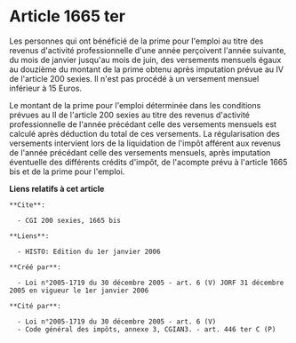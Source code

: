 # Article 1665 ter

Les personnes qui ont bénéficié de la prime pour l'emploi au titre des revenus d'activité professionnelle d'une année
perçoivent l'année suivante, du mois de janvier jusqu'au mois de juin, des versements mensuels égaux au douzième du montant
de la prime obtenu après imputation prévue au IV de l'article 200 sexies. Il n'est pas procédé à un versement mensuel
inférieur à 15 Euros.

Le montant de la prime pour l'emploi déterminée dans les conditions prévues au II de l'article 200 sexies au titre des
revenus d'activité professionnelle de l'année précédant celle des versements mensuels est calculé après déduction du total de
ces versements. La régularisation des versements intervient lors de la liquidation de l'impôt afférent aux revenus de l'année
précédant celle des versements mensuels, après imputation éventuelle des différents crédits d'impôt, de l'acompte prévu à
l'article 1665 bis et de la prime pour l'emploi.

**Liens relatifs à cet article**

	**Cite**:

	  - CGI 200 sexies, 1665 bis

	**Liens**:

	  - HISTO: Edition du 1er janvier 2006

	**Créé par**:

	  - Loi n°2005-1719 du 30 décembre 2005 - art. 6 (V) JORF 31 décembre 2005 en vigueur le 1er janvier 2006

	**Cité par**:

	  - Loi n°2005-1719 du 30 décembre 2005 - art. 6 (V)
	  - Code général des impôts, annexe 3, CGIAN3. - art. 446 ter C (P)
